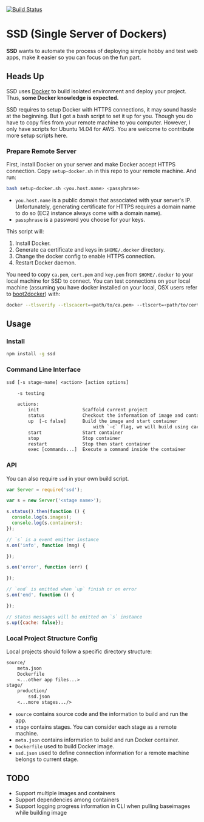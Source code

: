 [![Build Status](https://travis-ci.org/daiweilu/ssd.svg?branch=master)](https://travis-ci.org/daiweilu/ssd)

# SSD (Single Server of Dockers)

**SSD** wants to automate the process of deploying simple hobby and test web apps, make it easier so you can focus on the fun part.

## Heads Up

SSD uses [Docker](https://www.docker.com/) to build isolated environment and deploy your project. Thus, **some Docker knowledge is expected.**

SSD requires to setup Docker with HTTPS connections, it may sound hassle at the beginning. But I got a bash script to set it up for you. Though you do have to copy files from your remote machine to you computer. However, I only have scripts for Ubuntu 14.04 for AWS. You are welcome to contribute more setup scripts here.

### Prepare Remote Server

First, install Docker on your server and make Docker accept HTTPS connection. Copy `setup-docker.sh` in this repo to your remote machine. And run:

```bash
bash setup-docker.sh <you.host.name> <passphrase>
```

- `you.host.name` is a public domain that associated with your server's IP. Unfortunately, generating certificate for HTTPS requires a domain name to do so (EC2 instance always come with a domain name).
- `passphrase` is a password you choose for your keys.

This script will:

1. Install Docker.
1. Generate ca certificate and keys in `$HOME/.docker` directory.
1. Change the docker config to enable HTTPS connection.
1. Restart Docker daemon.

You need to copy `ca.pem`, `cert.pem` and `key.pem` from `$HOME/.docker` to your local machine for SSD to connect. You can test connections on your local machine (assuming you have docker installed on your local, OSX users refer to [boot2docker]( https://docs.docker.com/installation/mac/)) with:

```bash
docker --tlsverify --tlscacert=<path/to/ca.pem> --tlscert=<path/to/cert.pem> --tlskey=<path/to/key.pem> -H=<your.host.name>:2376 version
```

## Usage

### Install

```bash
npm install -g ssd
```

### Command Line Interface

```txt
ssd [-s stage-name] <action> [action options]

    -s testing

    actions:
        init                Scaffold current project
        status              Checkout the information of image and container
        up  [-c false]      Build the image and start container
                                with `-c` flag, we will build using cache
        start               Start container
        stop                Stop container
        restart             Stop then start container
        exec [commands...]  Execute a command inside the container
```

### API

You can also require `ssd` in your own build script.

```javascript
var Server = require('ssd');

var s = new Server('<stage name>');

s.status().then(function () {
  console.log(s.images);
  console.log(s.containers);
});

// `s` is a event emitter instance
s.on('info', function (msg) {

});

s.on('error', function (err) {

});

// `end` is emitted when `up` finish or on error
s.on('end', function () {

});

// status messages will be emitted on `s` instance
s.up({cache: false});
```

### Local Project Structure Config

Local projects should follow a specific directory structure:

```txt
source/
    meta.json
    Dockerfile
    <...other app files...>
stage/
    production/
        ssd.json
    <...more stages.../>
```

- `source` contains source code and the information to build and run the app.
- `stage` contains stages. You can consider each stage as a remote machine.
- `meta.json` contains information to build and run Docker container.
- `Dockerfile` used to build Docker image.
- `ssd.json` used to define connection information for a remote machine belongs to current stage.

## TODO

- Support multiple images and containers
- Support dependencies among containers
- Support logging progress information in CLI when pulling baseimages while building image
